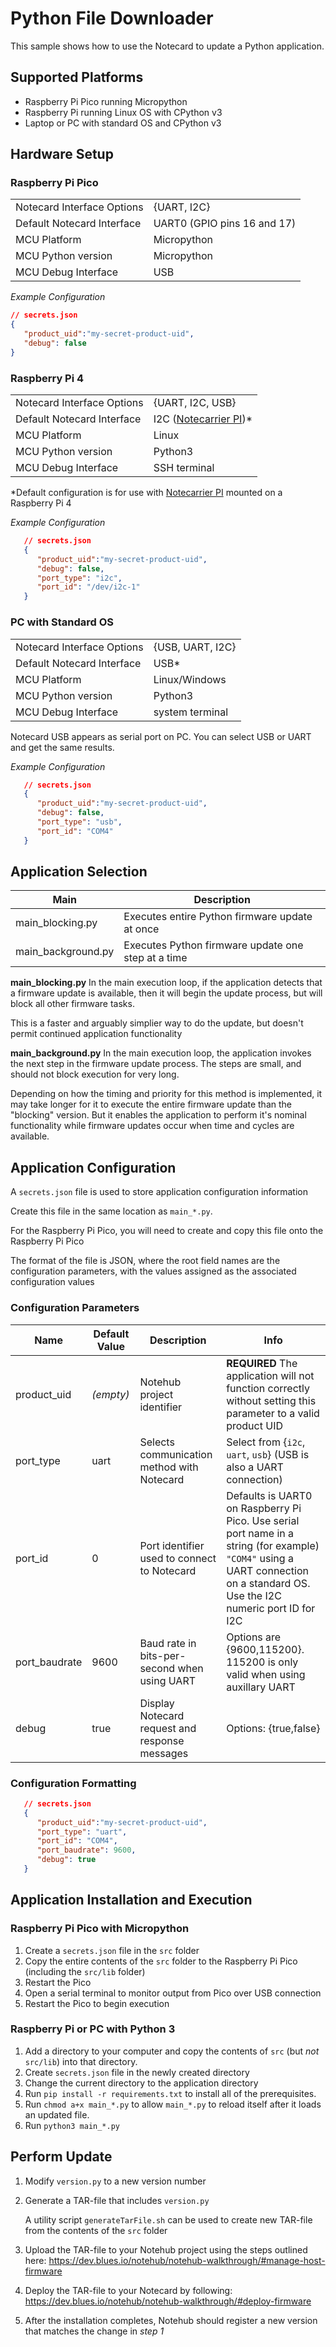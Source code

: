 # Python File Downloader

This sample shows how to use the Notecard to update a Python application.  

## Supported Platforms

- Raspberry Pi Pico running Micropython
- Raspberry Pi running Linux OS with CPython v3
- Laptop or PC with standard OS and CPython v3

## Hardware Setup

### Raspberry Pi Pico

| | |
|---|---|
|Notecard Interface Options| {UART, I2C}|
|Default Notecard Interface| UART0 (GPIO pins 16 and 17)|
|MCU Platform| Micropython|
|MCU Python version| Micropython |
|MCU Debug Interface| USB|

*Example Configuration*

   ```json
   // secrets.json
   {
      "product_uid":"my-secret-product-uid",
      "debug": false
   }
   ```

### Raspberry Pi 4

| | |
|---|---|
|Notecard Interface Options| {UART, I2C, USB}|
|Default Notecard Interface| I2C ([Notecarrier PI][notecarrier-pi-kit])*|
|MCU Platform| Linux|
|MCU Python version| Python3 |
|MCU Debug Interface| SSH terminal|

*Default configuration is for use with [Notecarrier PI][notecarrier-pi-kit] mounted on a Raspberry Pi 4

_Example Configuration_

```json
   // secrets.json
   {
      "product_uid":"my-secret-product-uid",
      "debug": false,
      "port_type": "i2c",
      "port_id": "/dev/i2c-1"
   }
   ```

### PC with Standard OS

| | |
|---|---|
|Notecard Interface Options| {USB, UART, I2C}|
|Default Notecard Interface| USB*|
|MCU Platform| Linux/Windows|
|MCU Python version| Python3 |
|MCU Debug Interface| system terminal|

Notecard USB appears as serial port on PC.  You can select USB or UART and get the same results.

*Example Configuration*

```json
   // secrets.json
   {
      "product_uid":"my-secret-product-uid",
      "debug": false,
      "port_type": "usb",
      "port_id": "COM4"
   }
```

## Application Selection

|Main|Description|
|---|---|
|main_blocking.py | Executes entire Python firmware update at once|
|main_background.py | Executes Python firmware update one step at a time|

**main_blocking.py**
In the main execution loop, if the application detects that a firmware update is available, then it will begin the update process, but will block all other firmware tasks.

This is a faster and arguably simplier way to do the update, but doesn't permit continued application functionality

**main_background.py**
In the main execution loop, the application invokes the next step in the firmware update process.  The steps are small, and should not block execution for very long.

Depending on how the timing and priority for this method is implemented, it may take longer for it to execute the entire firmware update than the "blocking" version. But it enables the application to perform it's nominal functionality while firmware updates occur when time and cycles are available.

## Application Configuration

A `secrets.json` file is used to store application configuration information

Create this file in the same location as `main_*.py`.  

For the Raspberry Pi Pico, you will need to create and copy this file onto the Raspberry Pi Pico

The format of the file is JSON, where the root field names are the configuration parameters, with the values assigned as the associated configuration values

### Configuration Parameters

|Name|Default Value|Description|Info|
|----|-------------|-----------|----|
|product_uid|*(empty)*|Notehub project identifier|**REQUIRED**  The application will not function correctly without setting this parameter to a valid product UID|
|port_type| uart | Selects communication method with Notecard| Select from {`i2c`, `uart`, `usb`} (USB is also a UART connection)|
|port_id|0| Port identifier used to connect to Notecard| Defaults is UART0 on Raspberry Pi Pico. Use serial port name in a string (for example) `"COM4"` using a UART connection on a standard OS.  Use the I2C numeric port ID for I2C|
|port_baudrate|9600| Baud rate in bits-per-second when using UART| Options are {9600,115200}. 115200 is only valid when using auxillary UART|
|debug|true| Display Notecard request and response messages| Options: {true,false}|

### Configuration Formatting

```json
   // secrets.json
   {
      "product_uid":"my-secret-product-uid",
      "port_type": "uart",
      "port_id": "COM4",
      "port_baudrate": 9600,
      "debug": true
   }
```

## Application Installation and Execution

### Raspberry Pi Pico with Micropython

1. Create a `secrets.json` file in the `src` folder
2. Copy the entire contents of the `src` folder to the Raspberry Pi Pico (including the `src/lib` folder)
3. Restart the Pico
4. Open a serial terminal to monitor output from Pico over USB connection
5. Restart the Pico to begin execution

### Raspberry Pi or PC with Python 3

1. Add a directory to your computer and copy the contents of `src` (but *not* `src/lib`) into that directory.
2. Create `secrets.json` file in the newly created directory
3. Change the current directory to the application directory
4. Run `pip install -r requirements.txt` to install all of the prerequisites.
5. Run `chmod a+x main_*.py` to allow `main_*.py` to reload itself after it loads an updated file.
6. Run `python3 main_*.py`

## Perform Update

   1. Modify `version.py` to a new version number

   2. Generate a TAR-file that includes `version.py`

      A utility script `generateTarFile.sh` can be used to create new TAR-file from the contents of the `src` folder

   3. Upload the TAR-file to your Notehub project using the steps outlined here: <https://dev.blues.io/notehub/notehub-walkthrough/#manage-host-firmware>

   4. Deploy the TAR-file to your Notecard by following: <https://dev.blues.io/notehub/notehub-walkthrough/#deploy-firmware>
   5. After the installation completes, Notehub should register a new version that matches the change in *step 1*

[notecarrier-pi-kit]:https://shop.blues.io/products/raspberry-pi-starter-kit
